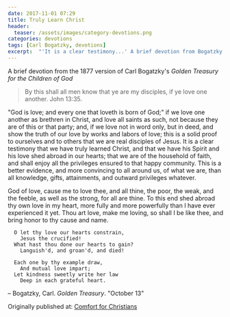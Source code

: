 ```yaml
---
date: 2017-11-01 07:29
title: Truly Learn Christ
header:
  teaser: /assets/images/category-devotions.png
categories: devotions
tags: [Carl Bogatzky, devotions]
excerpt:  "'It is a clear testimony...' A brief devotion from Bogatzky's 'Golden Treasury for the Children of God'"
---
```

A brief devotion from the 1877 version of Carl Bogatzky's *Golden Treasury for the Children of God*


>By this shall all men know that ye are my disciples, if ye love one another. John 13:35. 

"God is love; and every one that loveth is born of God;" if we love one another as brethren in Christ, and love all saints as such, not because they are of this or that party; and, if we love not in word only, but in deed, and show the truth of our love by works and labors of love; this is a solid proof to ourselves and to others that we are real disciples of Jesus. It is a clear testimony that we have truly learned Christ, and that we have his Spirit and his love shed abroad in our hearts; that we are of the household of faith, and shall enjoy all the privileges ensured to that happy community. This is a better evidence, and more convincing to all around us, of what we are, than all knowledge, gifts, attainments, and outward privileges whatever. 

God of love, cause me to love thee, and all thine, the poor, the weak, and the feeble, as well as the strong, for all are thine. To this end shed abroad thy own love in my heart, more fully and more powerfully than I have ever experienced it yet. Thou art love, make me loving, so shall I be like thee, and bring honor to thy cause and name. 

```
  O let thy love our hearts constrain,
    Jesus the crucified!
  What hast thou done our hearts to gain?
    Languish'd, and groan'd, and died!
  
  Each one by thy example draw,
    And mutual love impart;
  Let kindness sweetly write her law
    Deep in each grateful heart.
```

– Bogatzky, Carl. *Golden Treasury*. "October 13"

<div>Originally published at: <a href='http://www.alecsatin.com/'>Comfort for Christians</a></div>